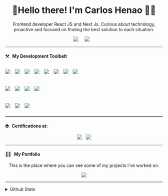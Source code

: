 <h1 align='center'>🖖Hello there! I'm Carlos Henao 🧑‍💻</h1>

<p align='center'>
    Frontend developer React JS and Next Js. 
    Curious about technology, proactive and focused on finding the best solution to each situation.
</p>

<p align='center'>
    <a href="https://www.linkedin.com/in/carlos-henaog/"><img src="https://img.shields.io/badge/linkedin-%230077B5.svg?&style=for-the-badge&logo=linkedin&logoColor=white" /></a>&nbsp;&nbsp;&nbsp;&nbsp;
    <a href="mailto:carlos.henaog@udea.edu.co?subject=Hello%20Carlos"><img src="https://img.shields.io/badge/gmail-%23D14836.svg?&style=for-the-badge&logo=gmail&logoColor=white" /></a>&nbsp;&nbsp;&nbsp;&nbsp;


</p>

<hr>

<h4>⚒&nbsp;&nbsp;&nbsp;My Development Toolbelt</h4>
<p >
  <h2><h2/>
  <img src="https://img.shields.io/badge/HTML5-E34F26?style=for-the-badge&logo=html5&logoColor=white"/>&nbsp;&nbsp;
  <img src="https://img.shields.io/badge/CSS3-1572B6?style=for-the-badge&logo=css3&logoColor=white"/>&nbsp;&nbsp;
  <img src="https://img.shields.io/badge/JavaScript-323330?style=for-the-badge&logo=javascript&logoColor=F7DF1E"/>&nbsp;&nbsp;
  <img src="https://img.shields.io/badge/TypeScript-007ACC?style=for-the-badge&logo=typescript&logoColor=white"/>&nbsp;&nbsp;
  <img src="https://img.shields.io/badge/React-20232A?style=for-the-badge&logo=react&logoColor=61DAFB"/>&nbsp;&nbsp;
  <img src="https://img.shields.io/badge/Tailwind_CSS-38B2AC?style=for-the-badge&logo=tailwind-css&logoColor=white"/>&nbsp;&nbsp;
  <img src="https://img.shields.io/badge/Bootstrap-563D7C?style=for-the-badge&logo=bootstrap&logoColor=white"/>&nbsp;&nbsp;
  <img src="https://img.shields.io/badge/Redux-593D88?style=for-the-badge&logo=redux&logoColor=white"/>&nbsp;&nbsp;
  
  <h2><h2/>
      <img src="https://img.shields.io/badge/Node.js-43853D?style=for-the-badge&logo=node.js&logoColor=white"/>&nbsp;&nbsp;    
    <img src="https://img.shields.io/badge/Python-3776AB?style=for-the-badge&logo=python&logoColor=white"/>&nbsp;&nbsp;
        <img src="https://img.shields.io/badge/MySQL-00000F?style=for-the-badge&logo=mysql&logoColor=white"/>&nbsp;&nbsp;
  <img src="https://img.shields.io/badge/mongodb%20-%2358aa50.svg?&style=for-the-badge&logo=mongodb&logoColor=white" />&nbsp;&nbsp;
    
  <h2><h2/>
  <img src="https://img.shields.io/badge/linux%20-%23000.svg?&style=for-the-badge&logo=linux&logoColor=white" />&nbsp;&nbsp;
  <img src="https://img.shields.io/badge/git%20-%23F05133.svg?&style=for-the-badge&logo=git&logoColor=white" />&nbsp;&nbsp;
    <img src="https://img.shields.io/badge/github%20-%23000.svg?&style=for-the-badge&logo=github&logoColor=white" />&nbsp;&nbsp;
 
</p>

<hr>

<h4>🤓&nbsp;&nbsp;&nbsp;Certifications at: </h4>

<p align="Center">
    <a href="https://platzi.com/@carloshenaog/">
    <img src="https://img.shields.io/badge/-Platzi-223452?style=for-the-badge&labelColor=223452&logo=Platzi&logoColor=97CA3E" /></a>&nbsp;&nbsp;
    <a href="https://certificates.automationanywhere.com/262461a4-0264-48c2-b345-09bb5c3d6582">
    <img src="https://university.automationanywhere.com/templates/g5_helium/custom/images/header/logo_automation-anywhere.png" /></a>
</p>

<hr>
<h4>👨‍💻&nbsp;&nbsp;&nbsp;My Portfolio</h4>


<p align="Center">This is the place where you can see some of my projects I've worked on.</p>
<p align="Center">   
    <a href="https://carlos-henao-portfolio.vercel.app/">
    <img src="https://img.shields.io/badge/-Portfolio%20Here-FFFFFF?&logo=GitHub&logoColor=black&style=for-the-badge"/></a>

</p>


<hr>

<details>
<summary>
  Github Stats
</summary>

<br >

<p>
    <a href="https://github.com/carlosHGit/"><img src="https://shields-io-visitor-counter.herokuapp.com/badge?page=juanpanu.juanpanu&label=Visitor%20Counter&labelColor=000000&logo=GitHub&logoColor=FFFFFF&color=1D70B8&style=for-the-badge"/></a>&nbsp;&nbsp;
 <img src="https://github-readme-stats.vercel.app/api?username=carlosHGit&theme=blue-green"/>
   
  
</p>
</details>
